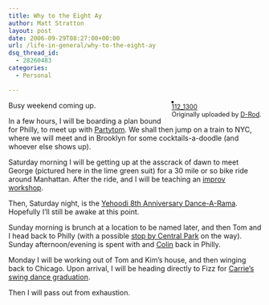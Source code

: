 ```yaml
---
title: Why to the Eight Ay
author: Matt Stratton
layout: post
date: 2006-09-29T08:27:00+00:00
url: /life-in-general/why-to-the-eight-ay
dsq_thread_id:
  - 28260483
categories:
  - Personal

---
```

<div style="float:right;margin-left:10px;margin-bottom:10px;">
  <a href="https://www.flickr.com/photos/d-rod/49510281/" title="photo sharing"><img src="https://static.flickr.com/31/49510281_ad6718d5b8_m.jpg" alt="" style="border:solid 2px #000000;" /></a> <br /> <span style="font-size:.9em;margin-top:0;"> <a href="https://www.flickr.com/photos/d-rod/49510281/">112_1300</a> <br /> Originally uploaded by <a href="https://www.flickr.com/people/d-rod/">D-Rod</a>. </span>
</div>

Busy weekend coming up.

In a few hours, I will be boarding a plan bound for Philly, to meet up with [Partytom][1]. We shall then jump on a train to NYC, where we will meet and in Brooklyn for some cocktails-a-doodle (and whoever else shows up).

Saturday morning I will be getting up at the asscrack of dawn to meet George (pictured here in the lime green suit) for a 30 mile or so bike ride around Manhattan. After the ride, and I will be teaching an [improv workshop][2]. 

Then, Saturday night, is the [Yehoodi 8th Anniversary Dance-A-Rama][3]. Hopefully I&#8217;ll still be awake at this point.

Sunday morning is brunch at a location to be named later, and then Tom and I head back to Philly (with a possible [stop by Central Park][4] on the way). Sunday afternoon/evening is spent with and [Colin][5] back in Philly.

Monday I will be working out of Tom and Kim&#8217;s house, and then winging back to Chicago. Upon arrival, I will be heading directly to Fizz for [Carrie&#8217;s swing dance graduation][6].

Then I will pass out from exhaustion.

 [1]: https://flickr.com/photos/mugsy/tags/beeyachski
 [2]: https://www.yehoodi.com/phpBB2/viewtopic.php?t=77697
 [3]: https://www.yehoodi.com/y8a/
 [4]: https://www.yehoodi.com/phpBB2/viewtopic.php?t=77713
 [5]: https://flickr.com/photos/mugsy/tags/colin
 [6]: https://mugsy1274.livejournal.com/539505.html